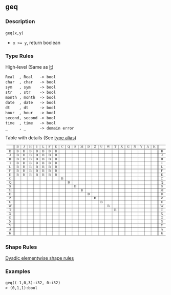 ## geq

### Description

`geq(x,y)`

- `x >= y`, return boolean

### Type Rules

High-level (Same as [lt](lt.md))

```no-highlight
Real  , Real   -> bool
char  , char   -> bool
sym   , sym    -> bool
str   , str    -> bool
month , month  -> bool
date  , date   -> bool
dt    , dt     -> bool
hour  , hour   -> bool
second, second -> bool
time  , time   -> bool
_     , _      -> domain error
```

Table with details (See [type alias](../types.md))

![lt](../types/lt.png)

### Shape Rules

[Dyadic elementwise shape rules](../shapes.md#dyadic-elementwise)

### Examples

```no-highlight
geq((-1,0,3):i32, 0:i32)
> (0,1,1):bool
```

